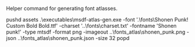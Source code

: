 
Helper command for generating font atlasses.

pushd assets
.\executables\msdf-atlas-gen.exe -font '.\fonts\Shonen Punk! Custom Bold Bold.ttf' -charset '..\fonts\charset.txt' -fontname 'Shonen punk!' -type mtsdf -format png -imageout ..\fonts_atlas\shonen_punk.png -json ..\fonts_atlas\shonen_punk.json -size 32
popd